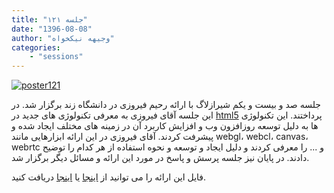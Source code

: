 ```yaml
---
title: "جلسه ۱۲۱"
date: "1396-08-08"
author: "وجیهه نیکخواه"
categories:
    - "sessions"
---
```

[![poster121](../../img/posters/poster121.jpg)](../../img/poster121.jpg)

جلسه صد و بیست و یکم شیرازلاگ با ارائه رحیم فیروزی در دانشگاه زند برگزار شد. 
در این جلسه آقای فیروزی به معرفی تکنولوژی های جدید در [html5](https://www.w3.org/TR/html5/) پرداختند. این تکنولوژی ها به دلیل توسعه روزافزون وب و افزایش کاربرد آن در زمینه های مختلف ایجاد شده و پیشرفت کردند.
آقای فیروزی در این ارائه ابزارهایی مانند webgl، webcl، canvas، webrtc و ... را معرفی کردند و دلیل ایجاد و توسعه و نحوه استفاده از هر کدام را توضیح دادند.
در پایان نیز جلسه پرسش و پاسخ در مورد این ارائه و مسائل دیگر برگزار شد.

فایل این ارائه را می توانید از [اینجا](https://gitlab.com/shirazlug/resources/tree/master/presentations/session_121)
یا
 [اینجا](http://tiny.cc/shirazlug_s121)
دریافت کنید.

